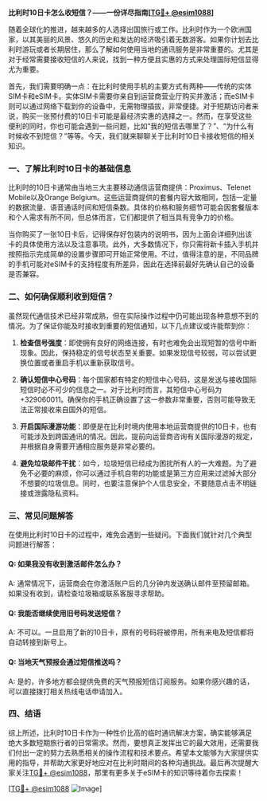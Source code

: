 **比利时10日卡怎么收短信？——一份详尽指南[[TG💪+ @esim1088](https://t.me/s/esim1088)]**

随着全球化的推进，越来越多的人选择出国旅行或工作。比利时作为一个欧洲国家，以其美丽的风景、悠久的历史和发达的经济吸引着无数游客。如果你计划去比利时游玩或者长期居住，那么了解如何使用当地的通讯服务是非常重要的。尤其是对于经常需要接收短信的人来说，找到一种方便且实惠的方式来处理国际短信显得尤为重要。

首先，我们需要明确一点：在比利时使用手机的主要方式有两种——传统的实体SIM卡和eSIM卡。实体SIM卡需要你亲自到运营商营业厅购买并激活；而eSIM卡则可以通过网络下载到你的设备中，无需物理插拔，非常便捷。对于短期访问者来说，购买一张预付费的10日卡可能是最经济实惠的选择之一。然而，在享受这些便利的同时，你也可能会遇到一些问题，比如“我的短信去哪里了？”、“为什么有时候收不到短信？”等等。今天，我们就来聊聊关于比利时10日卡接收短信的相关知识。

### 一、了解比利时10日卡的基础信息

比利时的10日卡通常由当地三大主要移动通信运营商提供：Proximus、Telenet Mobile以及Orange Belgium。这些运营商提供的套餐内容大致相同，包括一定量的数据流量、语音通话时间和短信条数。具体的价格和服务细节可能会因套餐版本和个人需求有所不同，但总体而言，它们都提供了相当具有竞争力的价格。

当你购买了一张10日卡后，记得保存好包装内的说明书，因为上面会详细列出该卡的具体使用方法以及注意事项。此外，大多数情况下，你只需将新卡插入手机并按照指示完成简单的设置步骤即可开始正常使用。不过，值得注意的是，不同品牌的手机可能对eSIM卡的支持程度有所差异，因此在选择前最好先确认自己的设备是否兼容。

### 二、如何确保顺利收到短信？

虽然现代通信技术已经非常成熟，但在实际操作过程中仍可能出现各种意想不到的情况。为了保证你能及时接收到重要的短信通知，以下几点建议或许能帮到你：

1. **检查信号强度**：即使拥有良好的网络连接，有时也难免会出现短暂的信号中断现象。因此，保持稳定的信号状态至关重要。如果发现信号较弱，可以尝试更换位置或者重启手机以重新获取信号。
   
2. **确认短信中心号码**：每个国家都有特定的短信中心号码，这是发送与接收国际短信时必不可少的信息之一。对于比利时而言，其短信中心号码为+329060011。确保你的手机正确设置了这一参数非常重要，否则可能导致无法正常接收来自国外的短信。

3. **开启国际漫游功能**：即便是在比利时境内使用本地运营商提供的10日卡，也有可能涉及到跨国通讯的情况。因此，提前向运营商咨询有关国际漫游的规定，并根据自身需要开通相应服务是非常必要的。

4. **避免垃圾邮件干扰**：如今，垃圾短信已经成为困扰所有人的一大难题。为了避免不必要的麻烦，你可以通过手机自带的功能或是第三方应用来过滤掉大部分不想要的垃圾信息。同时，也要注意保护个人信息安全，不要随意点击不明链接或泄露隐私资料。

### 三、常见问题解答

在使用比利时10日卡的过程中，难免会遇到一些疑问。下面我们就针对几个典型问题进行解答：

#### Q: 如果我没有收到激活邮件怎么办？
A: 通常情况下，运营商会在你激活账户后的几分钟内发送确认邮件至预留邮箱。如果没有收到，请检查垃圾箱或联系客服寻求帮助。

#### Q: 我能否继续使用旧号码发送短信？
A: 不可以。一旦启用了新的10日卡，原有的号码将被停用，所有来电及短信都将自动转接到新号上。

#### Q: 当地天气预报会通过短信推送吗？
A: 是的，许多地方都会提供免费的天气预报短信订阅服务。如果你感兴趣的话，可以直接拨打相关热线电话申请加入。

### 四、结语

综上所述，比利时10日卡作为一种性价比高的临时通讯解决方案，确实能够满足绝大多数短期旅行者的日常需求。然而，要想真正发挥出它的最大效用，还需要我们付出一定的努力去熟悉相关的操作流程和技术要点。希望本文能够为大家提供实用的指导，并帮助大家更好地应对在比利时期间的各种沟通挑战。最后再次提醒大家关注[TG💪+ @esim1088](https://t.me/s/esim1088)，那里有更多关于eSIM卡的知识等待着你去探索！

[[TG💪+ @esim1088](https://t.me/s/esim1088) ![Image](https://i.postimg.cc/4NQfJmqS/Snipaste-2025-05-13-00-14-12.png)]
